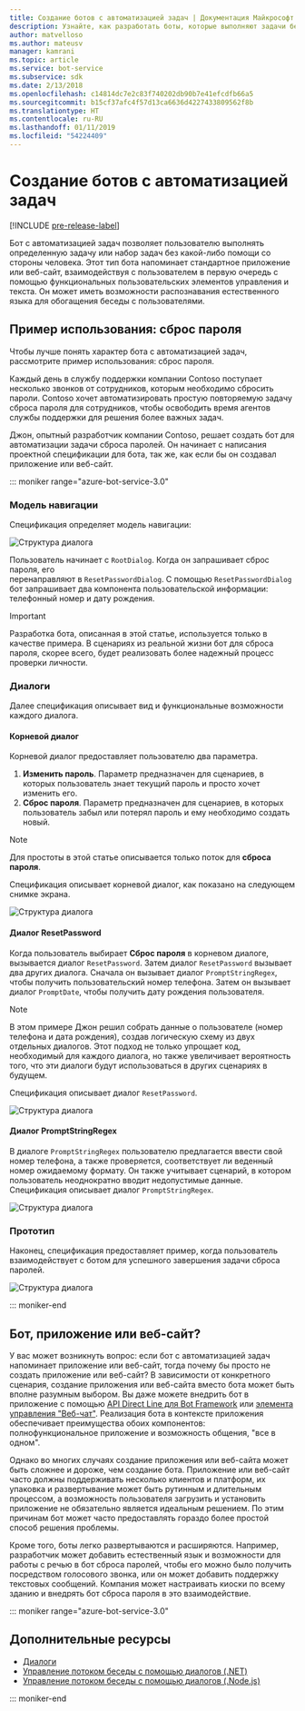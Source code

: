 ```yaml
---
title: Создание ботов с автоматизацией задач | Документация Майкрософт
description: Узнайте, как разработать боты, которые выполняют задачи без дальнейшего вмешательства человека.
author: matvelloso
ms.author: mateusv
manager: kamrani
ms.topic: article
ms.service: bot-service
ms.subservice: sdk
ms.date: 2/13/2018
ms.openlocfilehash: c14814dc7e2c83f740202db90b7e41efcdfb66a5
ms.sourcegitcommit: b15cf37afc4f57d13ca6636d4227433809562f8b
ms.translationtype: HT
ms.contentlocale: ru-RU
ms.lasthandoff: 01/11/2019
ms.locfileid: "54224409"
---
```

# <a name="create-task-automation-bots"></a>Создание ботов с автоматизацией задач

[!INCLUDE [pre-release-label](./includes/pre-release-label-v3.md)]

Бот с автоматизацией задач позволяет пользователю выполнять определенную задачу или набор задач без какой-либо помощи со стороны человека. Этот тип бота напоминает стандартное приложение или веб-сайт, взаимодействуя с пользователем в первую очередь с помощью функциональных пользовательских элементов управления и текста. Он может иметь возможности распознавания естественного языка для обогащения беседы с пользователями. 

## <a name="example-use-case-password-reset"></a>Пример использования: сброс пароля

Чтобы лучше понять характер бота с автоматизацией задач, рассмотрите пример использования: сброс пароля. 

Каждый день в службу поддержки компании Contoso поступает несколько звонков от сотрудников, которым необходимо сбросить пароли. Contoso хочет автоматизировать простую повторяемую задачу сброса пароля для сотрудников, чтобы освободить время агентов службы поддержки для решения более важных задач. 

Джон, опытный разработчик компании Contoso, решает создать бот для автоматизации задачи сброса паролей. Он начинает с написания проектной спецификации для бота, так же, как если бы он создавал приложение или веб-сайт. 

::: moniker range="azure-bot-service-3.0"

### <a name="navigation-model"></a>Модель навигации

Спецификация определяет модель навигации:

![Структура диалога](~/media/bot-service-design-pattern-task-automation/simple-task1.png)

Пользователь начинает с `RootDialog`. Когда он запрашивает сброс пароля, его  
перенаправляют в `ResetPasswordDialog`. С помощью `ResetPasswordDialog` бот запрашивает два компонента пользовательской информации: телефонный номер и дату рождения. 

> [!IMPORTANT]
> Разработка бота, описанная в этой статье, используется только в качестве примера. В сценариях из реальной жизни бот для сброса пароля, скорее всего, будет реализовать более надежный процесс проверки личности.

### <a name="dialogs"></a>Диалоги

Далее спецификация описывает вид и функциональные возможности каждого диалога. 

#### <a name="root-dialog"></a>Корневой диалог

Корневой диалог предоставляет пользователю два параметра. 

1. **Изменить пароль**. Параметр предназначен для сценариев, в которых пользователь знает текущий пароль и просто хочет изменить его.
2. **Сброс пароля**. Параметр предназначен для сценариев, в которых пользователь забыл или потерял пароль и ему необходимо создать новый.

> [!NOTE]
> Для простоты в этой статье описывается только поток для **сброса пароля**.

Спецификация описывает корневой диалог, как показано на следующем снимке экрана.

![Структура диалога](~/media/bot-service-design-pattern-task-automation/simple-task2.png)

#### <a name="resetpassword-dialog"></a>Диалог ResetPassword

Когда пользователь выбирает **Сброс пароля** в корневом диалоге, вызывается диалог `ResetPassword`. 
Затем диалог `ResetPassword` вызывает два других диалога. 
Сначала он вызывает диалог `PromptStringRegex`, чтобы получить пользовательский номер телефона. 
Затем он вызывает диалог `PromptDate`, чтобы получить дату рождения пользователя. 

> [!NOTE]
> В этом примере Джон решил собрать данные о пользователе (номер телефона и дата рождения), создав логическую схему из двух отдельных диалогов. Этот подход не только упрощает код, необходимый для каждого диалога, но также увеличивает вероятность того, что эти диалоги будут использоваться в других сценариях в будущем. 

Спецификация описывает диалог `ResetPassword`.

![Структура диалога](~/media/bot-service-design-pattern-task-automation/simple-task3.png)

#### <a name="promptstringregex-dialog"></a>Диалог PromptStringRegex

В диалоге `PromptStringRegex` пользователю предлагается ввести свой номер телефона, а также проверяется, соответствует ли веденный номер ожидаемому формату. 
Он также учитывает сценарий, в котором пользователь неоднократно вводит недопустимые данные. 
Спецификация описывает диалог `PromptStringRegex`.

![Структура диалога](~/media/bot-service-design-pattern-task-automation/simple-task4.png)

### <a name="prototype"></a>Прототип

Наконец, спецификация предоставляет пример, когда пользователь взаимодействует с ботом для успешного завершения задачи сброса паролей.

![Структура диалога](~/media/bot-service-design-pattern-task-automation/simple-task5.png)

::: moniker-end 

## <a name="bot-app-or-website"></a>Бот, приложение или веб-сайт?

У вас может возникнуть вопрос: если бот с автоматизацией задач напоминает приложение или веб-сайт, тогда почему бы просто не создать приложение или веб-сайт? В зависимости от конкретного сценария, создание приложения или веб-сайта вместо бота может быть вполне разумным выбором. Вы даже можете внедрить бот в приложение с помощью [API Direct Line для Bot Framework][directLineAPI] или <a href="https://aka.ms/BotFramework-WebChat" target="_blank">элемента управления "Веб-чат"</a>. Реализация бота в контексте приложения обеспечивает преимущества обоих компонентов: полнофункциональное приложение и возможность общения, "все в одном". 

Однако во многих случаях создание приложения или веб-сайта может быть сложнее и дороже, чем создание бота. Приложение или веб-сайт часто должны поддерживать несколько клиентов и платформ, их упаковка и развертывание может быть рутинным и длительным процессом, а возможность пользователя загрузить и установить приложение не обязательно является идеальным решением. По этим причинам бот может часто предоставлять гораздо более простой способ решения проблемы. 

Кроме того, боты легко развертываются и расширяются. Например, разработчик может добавить естественный язык и возможности для работы с речью в бот сброса паролей, чтобы его можно было получить посредством голосового звонка, или он может добавить поддержку текстовых сообщений. Компания может настраивать киоски по всему зданию и внедрять бот сброса пароля в это взаимодействие.

::: moniker range="azure-bot-service-3.0"
<!-- TODO: SimpleTaskAutomation no longer exists
## Sample code

For a complete sample that shows how to implement simple task automation using the Bot Framework SDK for .NET, see the <a href="https://aka.ms/capability-SimpleTaskAutomation" target="_blank">Simple Task Automation sample</a> in GitHub.

For a complete sample that shows how to implement simple task automation using the Bot Framework SDK for Node.js, see the <a href="https://aka.ms/capability-SimpleTaskAutomation" target="_blank">Simple Task Automation sample</a> in GitHub.
-->

## <a name="additional-resources"></a>Дополнительные ресурсы

- [Диалоги](~/dotnet/bot-builder-dotnet-dialogs.md)
- [Управление потоком беседы с помощью диалогов (.NET)](~/dotnet/bot-builder-dotnet-manage-conversation-flow.md)
- [Управление потоком беседы с помощью диалогов (.Node.js)](~/nodejs/bot-builder-nodejs-manage-conversation-flow.md)

::: moniker-end

[directLineAPI]: https://docs.botframework.com/en-us/restapi/directline3/#navtitle
